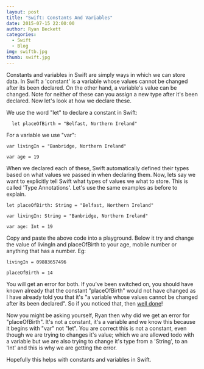 ```yaml
---
layout: post
title: "Swift: Constants And Variables"
date: 2015-07-15 22:00:00
author: Ryan Beckett
categories:
  - Swift
  - Blog
img: swiftb.jpg
thumb: swift.jpg
---
```


Constants and variables in Swift are simply ways in which we can store data. In Swift a 'constant' is a variable whose values cannot be changed after its been declared. On the other hand, a variable's value can be changed. Note for neither of these can you assign a new type after it's been declared. Now let's look at how we declare these.
<!--more-->

We use the word "let" to declare a constant in Swift:

```
  let placeOfBirth = "Belfast, Northern Ireland"
```

For a variable we use "var":

```
var livingIn = "Banbridge, Northern Ireland"
```

```
var age = 19
```

When we declared each of these, Swift automatically defined their types based on what values we passed in when declaring them. Now, lets say we want to explicitly tell Swift what types of values we what to store. This is called 'Type Annotations'. Let's use the same examples as before to explain.

```
let placeOfBirth: String = "Belfast, Northern Ireland"
```

```
var livingIn: String = "Banbridge, Northern Ireland"
```

```
var age: Int = 19
```

Copy and paste the above code into a playground. Below it try and change the value of livingIn and placeOfBirth to your age, mobile number or anything that has a number. Eg:

```
livingIn = 09883657496
```

```
placeOfBirth = 14
```

You will get an error for both. If you've been switched on, you should have known already that the constant "placeOfBirth" would not have changed as I have already told you that it's "a variable whose values cannot be changed after its been declared". So if you noticed that, then [well done][joke]!

Now you might be asking yourself, Ryan then why did we get an error for "placeOfBirth". It's not a constant, it's a variable and we know this because it begins with "var" not "let".
You are correct this is not a constant, even though we are trying to changes it's value; which we are allowed todo with a variable but we are also trying to change it's type from a 'String', to an 'Int' and this is why we are getting the error.

Hopefully this helps with constants and variables in Swift.

[joke]: http://treasure.diylol.com/uploads/post/image/394172/resized_jesus-says-meme-generator-10-points-for-gryffindor-caef09.jpg
